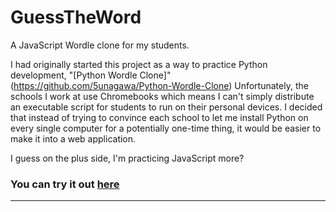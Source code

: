 # GuessTheWord
A JavaScript Wordle clone for my students.

I had originally started this project as a way to practice Python development, "[Python Wordle Clone]"(https://github.com/5unagawa/Python-Wordle-Clone)
Unfortunately, the schools I work at use Chromebooks which means I can't simply distribute an executable script for students to run on their personal devices.
I decided that instead of trying to convince each school to let me install Python on every single computer for a potentially one-time thing, it would be easier to make it into a web application.

I guess on the plus side, I'm practicing JavaScript more?

### You can try it out [here](https://5unagawa.github.io/guess.html)
_________________________________________________________________________________________________________________________________________________________________
